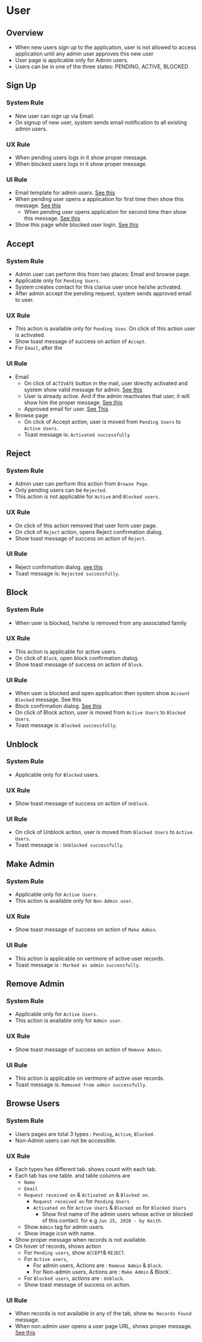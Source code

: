 # User

## Overview

- When new users sign up to the application, user is not allowed to access application until any admin user approves this new user
- User page is applicable only for Admin users.
- Users can be in one of the three states: PENDING, ACTIVE, BLOCKED



## Sign Up

### System Rule

- New user can sign up via Email.
- On signup of new user, system sends email notification to all existing admin users.

### UX Rule

- When pending users logs in it show proper message.
- When blocked users logs in it show proper message.

### UI Rule

- Email template for admin users. [See this](https://drive.google.com/file/d/1JKFgnG8o0wxDasrNcCD6WZer7WlnhP_d/view?usp=sharing)
- When pending user opens a application for first time then show this message. [See this](https://xd.adobe.com/view/c0a0f76b-ea42-482a-85c7-ec84a17ee227-95f3/screen/200ac322-57bf-41b6-8d19-572abfd43e88/specs/)
  - When pending user opens application for second time then show this message. [See this](https://xd.adobe.com/view/c0a0f76b-ea42-482a-85c7-ec84a17ee227-95f3/screen/f9c58105-9958-4be3-96b0-cffcbd48b432/specs/)
- Show this page while blocked user login. [See this](https://xd.adobe.com/view/c0a0f76b-ea42-482a-85c7-ec84a17ee227-95f3/screen/740530fe-34d0-4337-93f6-2cda53dc58f1/specs/)



## Accept

### System Rule

- Admin user can perform this from two places: Email and browse page.
- Applicable only for `Pending Users`.
- System creates contact for this clarius user once he/she activated.
- After admin accept the pending request, system sends approved email to user.

### UX Rule

- This action is available only for `Pending Uses`. On click of this action user is activated.
- Show toast message of success on action of `Accept`.
- For `Email`, after the 

### UI Rule

- Email
  - On click of `ACTIVATE` button in the mail, user directly activated and system show valid message for admin. [See this](https://xd.adobe.com/view/c0a0f76b-ea42-482a-85c7-ec84a17ee227-95f3/screen/3832f45d-3c5b-4e94-914d-8893353971d5/specs/)
  - User is already active. And if the admin reactivates that user, it will show him the proper message. [See this](https://xd.adobe.com/view/c0a0f76b-ea42-482a-85c7-ec84a17ee227-95f3/screen/3876483c-9cda-4937-a968-4312d5e31e6b/specs/)
  - Approved email for user. [See This](https://drive.google.com/file/d/1JaLgKVo3Zstb1D2T3aiqJDnFG1r3vau2/view?usp=sharing) 
- Browse page
  - On click of Accept action, user is moved from `Pending Users` to `Active Users`.
  - Toast message is: `Activated successfully`



## Reject

### System Rule

- Admin user can perform this action from `Browse Page`.
- Only pending users can be `Rejected`. 
- This action is not applicable for `Active` and `Blocked users`.

### UX Rule

- On click of this action removed that user form user page. 
- On click of `Reject` action, opens Reject confirmation dialog. 
- Show toast message of success on action of `Reject`.

### UI Rule

- Reject confirmation dialog. [see this](https://drive.google.com/file/d/1BqV5lxyd_YUlnrdUVo2GiDJT8txTJsby/view?usp=sharing) 
- Toast message is: `Rejected successfully`.



## Block

### System Rule

- When user is blocked, he/she is removed from any associated family

### UX Rule

- This action is applicable for active users.
- On click of `Block`, open block confirmation dialog. 
- Show toast message of success on action of `Block`.

### UI Rule

- When user is blocked and open application then system show `Account Blocked` message. See this
- Block confirmation dialog. [See this](https://drive.google.com/file/d/1hDwscJU7dQI2ob4hu9mIpG7qeGJrjhGL/view?usp=sharing)
- On click of Block action, user is moved from `Active Users` to `Blocked Users`.
- Toast message is :`Blocked successfully`.



## Unblock

### System Rule

- Applicable only for `Blocked` users.

### UX Rule

- Show toast message of success on action of `Unblock`.

### UI Rule

- On click of Unblock action, user is moved from `Blocked Users` to `Active Users`.
- Toast message is : `Unblocked successfully`.



## Make Admin

### System Rule

- Applicable only for `Active Users`.
- This action is available only for  `Non-Admin user`.

### UX Rule

- Show toast message of success on action of `Make Admin`.

### UI Rule

- This action is applicable on vertmore of active user records.
- Toast message is : `Marked as admin successfully`.



## Remove Admin

### System Rule

- Applicable only for `Active Users`.
- This action is available only for  `Admin user`.

### UX Rule

- Show toast message of success on action of `Remove Admin`.

### UI Rule

- This action is applicable on vertmore of active user records.
- Toast message is: `Removed from admin successfully`.



## Browse Users

### System Rule

- Users pages are total 3 types : `Pending`, `Active`, `Blocked`. 
- Non-Admin users can not be accessible. 

### UX Rule

- Each types has different tab. shows count with each tab.
- Each tab has one table. and table columns are
  - `Name` 
  - `Email`
  - `Request received on` & `Activated on` & `Blocked on`.
    - `Request received on` for `Pending Users`
    - `Activated on` for `Active Users` & `Blocked on` for `Blocked Users`
      - Show first name of the admin users whose active or blocked of this contact. for e.g  `Jun 25, 2020 - by Keith`.
  - Show `Admin` tag for admin users. 
  - Show image icon with name.
- Show proper message when records is not available.
- On hover of records, shows action
  - For `Pending users`, show `ACCEPT`& `REJECT`.
  - For `Active users`,
    - For admin users, Actions are : `Remove Admin` & `Block`.
    - For Non-admin users, Actions are : `Make Admin` & Block`.
  - For `Blocked users`, actions are : `Unblock`. 
  - Show toast message of success on action.

### UI Rule

- When records is not available in any of the tab, show `No Records Found` message. 
- When non admin user opens a user page URL, shows proper message. [See this](https://gallery.io/files/2525cc92e080483a91ad1c817103fad0)